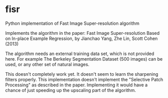 # fisr
Python implementation of Fast Image Super-resolution algorithm

Implements the algorithm in the paper:
Fast Image Super-resolution Based on In-place Example Regression,
by Jianchao Yang, Zhe Lin, Scott Cohen (2013)

The algorithm needs an external training data set, which is not provided here. For example The Berkeley Segmentation Dataset (500 images) can be used, or any other set of natural images.

This doesn't completely work yet. It doesn't seem to learn the sharpening filters properly.
This implementation doesn't implement the "Selective Patch Processing" as described in the paper. Implementing it would have a chance of just speeding up the upscaling part of the algorithm.
